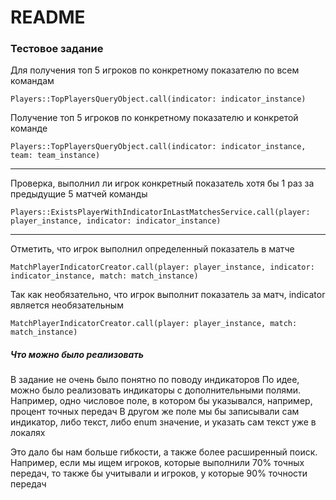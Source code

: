 # README

### Тестовое задание

Для получения топ 5 игроков по конкретному показателю по всем командам
```
Players::TopPlayersQueryObject.call(indicator: indicator_instance)
```

Получение топ 5 игроков по конкретному показателю и конкретой команде
```
Players::TopPlayersQueryObject.call(indicator: indicator_instance, team: team_instance)
```
___

Проверка, выполнил ли игрок конкретный показатель хотя бы 1 раз за предыдущие 5 матчей команды
```
Players::ExistsPlayerWithIndicatorInLastMatchesService.call(player: player_instance, indicator: indicator_instance)
```

___

Отметить, что игрок выполнил определенный показатель в матче
```
MatchPlayerIndicatorCreator.call(player: player_instance, indicator: indicator_instance, match: match_instance)
```

Так как необязательно, что игрок выполнит показатель за матч, indicator является необязательным
```
MatchPlayerIndicatorCreator.call(player: player_instance, match: match_instance)
```

##### Что можно было реализовать

В задание не очень было понятно по поводу индикаторов
По идее, можно было реализовать индикаторы с дополнительными полями.
Например, одно числовое поле, в котором бы указывался, например, процент точных передач
В другом же поле мы бы записывали сам индикатор, либо текст, либо enum значение, и указать сам текст уже в локалях

Это дало бы нам больше гибкости, а также более расширенный поиск.
Например, если мы ищем игроков, которые выполнили 70% точных передач, то также бы учитывали и игроков, у которые 90% точности передач

